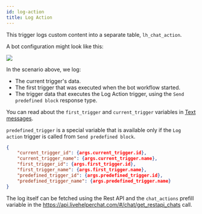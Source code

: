 ```yaml
---
id: log-action
title: Log Action
---
```


This trigger logs custom content into a separate table, `lh_chat_action`.

A bot configuration might look like this:

![](/img/bot/log-action.png?v=2)

In the scenario above, we log:

*   The current trigger's data.
*   The first trigger that was executed when the bot workflow started.
*   The trigger data that executes the Log Action trigger, using the `Send predefined block` response type.

You can read about the `first_trigger` and `current_trigger` variables in [Text messages](bot/text.md).

`predefined_trigger` is a special variable that is available only if the `Log action` trigger is called from `Send predefined block`.

```json
{
    "current_trigger_id": {args.current_trigger.id},
    "current_trigger_name": {args.current_trigger.name},
    "first_trigger_id": {args.first_trigger.id},
    "first_trigger_name": {args.first_trigger.name},
    "predefined_trigger_id": {args.predefined_trigger.id},
    "predefined_trigger_name": {args.predefined_trigger.name}
}
```

The log itself can be fetched using the Rest API and the `chat_actions` prefill variable in the https://api.livehelperchat.com/#/chat/get_restapi_chats call.
